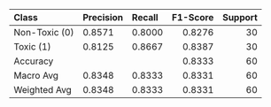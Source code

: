 | Class         | Precision   | Recall   |   F1-Score |   Support |
|:--------------|:------------|:---------|-----------:|----------:|
| Non-Toxic (0) | 0.8571      | 0.8000   |     0.8276 |        30 |
| Toxic (1)     | 0.8125      | 0.8667   |     0.8387 |        30 |
| Accuracy      |             |          |     0.8333 |        60 |
| Macro Avg     | 0.8348      | 0.8333   |     0.8331 |        60 |
| Weighted Avg  | 0.8348      | 0.8333   |     0.8331 |        60 |